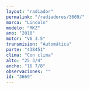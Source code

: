 ```yaml
---
layout: "radiador"
permalink: "/radiadores/3669/"
marca: "Lincoln"
modelo: "MKZ"
ano: "2010"
motor: "V6 3.5"
transmision: "Automática"
parte: "438451"
clima: "Con clima"
alto: "25 3/4"
ancho: "16 7/8"
observaciones: ""
id: "3669"
---
```


